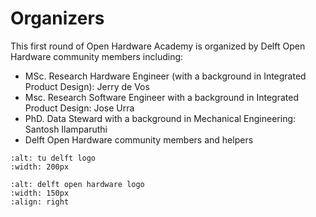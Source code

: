 # Organizers
This first round of Open Hardware Academy is organized by Delft Open Hardware community members including:

- MSc. Research Hardware Engineer (with a background in Integrated Product Design): Jerry de Vos 
- Msc. Research Software Engineer with a background in Integrated Product Design: Jose Urra
- PhD. Data Steward with a background in Mechanical Engineering: Santosh Ilamparuthi
- Delft Open Hardware community members and helpers

```{image} ./img/TU_delft_logo.png
:alt: tu delft logo
:width: 200px
```
```{image} ./img/doh_logo.png
:alt: delft open hardware logo
:width: 150px
:align: right
```
